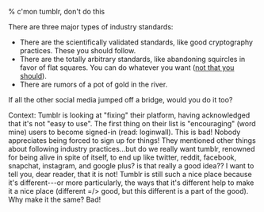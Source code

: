 % c'mon tumblr, don't do this

There are three major types of industry standards:

- There are the scientifically validated standards, like good cryptography practices. These you should follow.
- There are the totally arbitrary standards, like abandoning squircles in favor of flat squares. You can do whatever you want ([not that you should](/essays/strong-feelings-about-the-web.md)).
- There are rumors of a pot of gold in the river.

If all the other social media jumped off a bridge, would you do it too?

Context: Tumblr is looking at "fixing" their platform, having acknowledged that it's not "easy to use". The first thing on their list is "encouraging" (word mine) users to become signed-in (read: loginwall). This is bad! Nobody appreciates being forced to sign up for things! They mentioned other things about following industry practices...but do we really want tumblr, renowned for being alive in spite of itself, to end up like twitter, reddit, facebook, snapchat, instagram, and google plus? is that really a good idea?? I want to tell you, dear reader, that it is not! Tumblr is still such a nice place because it's different---or more particularly, the ways that it's different help to make it a nice place (different =/> good, but this different is a part of the good). Why make it the same? Bad!